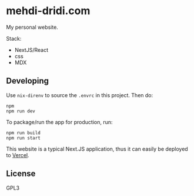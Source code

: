 # mehdi-dridi.com

My personal website.

Stack:

- NextJS/React
- css
- MDX

## Developing

Use `nix-direnv` to source the `.envrc` in this project. Then do:

```
npm
npm run dev
```

To package/run the app for production, run:

```
npm run build
npm run start
```

This website is a typical Next.JS application, thus it can easily be deployed to [Vercel](https://vercel.com).


## License

GPL3
